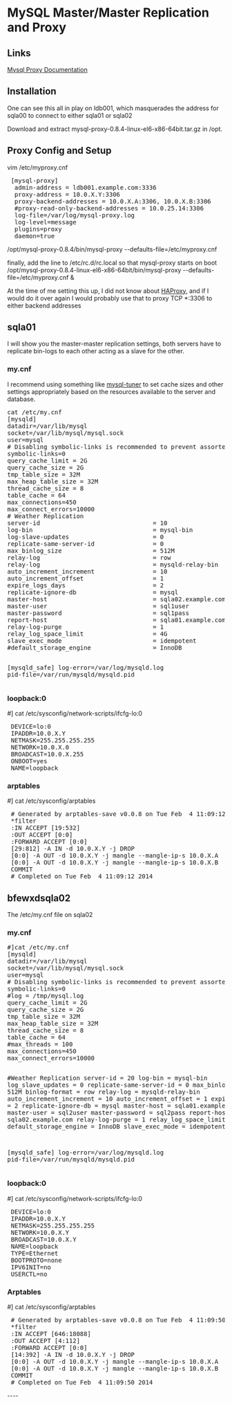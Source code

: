 <h1>MySQL Master/Master Replication and Proxy</h1>


<h2>Links</h2>

<a href=http://dev.mysql.com/doc/refman/5.6/en/mysql-proxy-configuration.html#option_mysql-proxy_proxy-backend-addresses>Mysql Proxy Documentation</a>

<h2>Installation</h2>
One can see this all in play on ldb001, which masquerades the address for sqla00 to connect to either sqla01 or sqla02

 Download and extract mysql-proxy-0.8.4-linux-el6-x86-64bit.tar.gz in /opt.

<h2>Proxy Config and Setup</h2>

 vim /etc/myproxy.cnf
 <pre>
 [mysql-proxy]
  admin-address = ldb001.example.com:3336
  proxy-address = 10.0.X.Y:3306
  proxy-backend-addresses = 10.0.X.A:3306, 10.0.X.B:3306
  #proxy-read-only-backend-addresses = 10.0.25.14:3306
  log-file=/var/log/mysql-proxy.log
  log-level=message
  plugins=proxy
  daemon=true
</pre>
  /opt/mysql-proxy-0.8.4/bin/mysql-proxy --defaults-file=/etc/myproxy.cnf

finally, add the line to /etc/rc.d/rc.local so that mysql-proxy starts on boot 
  /opt/mysql-proxy-0.8.4-linux-el6-x86-64bit/bin/mysql-proxy --defaults-file=/etc/myproxy.cnf &
  
At the time of me setting this up, I did not know about <a href=https://github.com/twstewart42/notes-wiki/tree/master/HAProxy>HAProxy</a>, and if I would do it over again I would probably use that to proxy TCP *:3306 to either backend addresses

<h2>sqla01</h2>
I will show you the master-master replication settings, both servers have to replicate bin-logs to each other acting as a slave for the other.

<h3>my.cnf</h3>
I recommend using something like <a href=http://mysqltuner.com/>mysql-tuner</a> to set cache sizes and other settings appropriately based on the resources available to the server and database.
<pre>
cat /etc/my.cnf
[mysqld]
datadir=/var/lib/mysql
socket=/var/lib/mysql/mysql.sock
user=mysql
# Disabling symbolic-links is recommended to prevent assorted security risks
symbolic-links=0
query_cache_limit = 2G
query_cache_size = 2G
tmp_table_size = 32M
max_heap_table_size = 32M
thread_cache_size = 8
table_cache = 64
max_connections=450
max_connect_errors=10000
# Weather Replication
server-id                               = 10
log-bin                                 = mysql-bin
log-slave-updates                       = 0
replicate-same-server-id                = 0
max_binlog_size                         = 512M
relay-log                               = row
relay-log                               = mysqld-relay-bin
auto_increment_increment                = 10
auto_increment_offset                   = 1
expire_logs_days                        = 2
replicate-ignore-db                     = mysql
master-host                             = sqla02.example.com
master-user                             = sql1user
master-password                         = sql1pass
report-host                             = sqla01.example.com
relay-log-purge                         = 1
relay_log_space_limit                   = 4G
slave_exec_mode                         = idempotent
#default_storage_engine                 = InnoDB

[mysqld_safe]
log-error=/var/log/mysqld.log
pid-file=/var/run/mysqld/mysqld.pid
</pre>

<h3>loopback:0</h3>
 #] cat /etc/sysconfig/network-scripts/ifcfg-lo:0
 <pre>
 DEVICE=lo:0
 IPADDR=10.0.X.Y
 NETMASK=255.255.255.255
 NETWORK=10.0.X.0
 BROADCAST=10.0.X.255
 ONBOOT=yes
 NAME=loopback
</pre>

<h3>arptables</h3>
 #] cat /etc/sysconfig/arptables
 <pre>
 # Generated by arptables-save v0.0.8 on Tue Feb  4 11:09:12 2014
 *filter
 :IN ACCEPT [19:532]
 :OUT ACCEPT [0:0]
 :FORWARD ACCEPT [0:0]
 [29:812] -A IN -d 10.0.X.Y -j DROP
 [0:0] -A OUT -d 10.0.X.Y -j mangle --mangle-ip-s 10.0.X.A
 [0:0] -A OUT -d 10.0.X.Y -j mangle --mangle-ip-s 10.0.X.B
 COMMIT
 # Completed on Tue Feb  4 11:09:12 2014
</pre>
<h2>bfewxdsqla02</h2>
The /etc/my.cnf file on sqla02

<h3>my.cnf</h3>
<pre>
#]cat /etc/my.cnf
[mysqld]
datadir=/var/lib/mysql
socket=/var/lib/mysql/mysql.sock
user=mysql
# Disabling symbolic-links is recommended to prevent assorted security risks
symbolic-links=0
#log = /tmp/mysql.log
query_cache_limit = 2G
query_cache_size = 2G
tmp_table_size = 32M
max_heap_table_size = 32M
thread_cache_size = 8
table_cache = 64
#max_threads = 100
max_connections=450
max_connect_errors=10000

#Weather Replication
server-id                               = 20
log-bin                                 = mysql-bin
log_slave_updates                       = 0
replicate-same-server-id                = 0
max_binlog_size                         = 512M
binlog-format                           = row
relay-log                               = mysqld-relay-bin
auto_increment_increment                = 10
auto_increment_offset                   = 1
expire_logs_days                        = 2
replicate-ignore-db                     = mysql
master-host                             = sqla01.example.com
master-user                             = sql2user
master-password                         = sql2pass
report-host                             = sqla02.example.com
relay-log-purge                         = 1
relay_log_space_limit                   = 4G
default_storage_engine                  = InnoDB
slave_exec_mode                         = idempotent

[mysqld_safe]
log-error=/var/log/mysqld.log
pid-file=/var/run/mysqld/mysqld.pid
</pre>

<h3>loopback:0</h3>
 #] cat /etc/sysconfig/network-scripts/ifcfg-lo:0
 <pre>
 DEVICE=lo:0
 IPADDR=10.0.X.Y
 NETMASK=255.255.255.255
 NETWORK=10.0.X.Y
 BROADCAST=10.0.X.Y
 NAME=loopback
 TYPE=Ethernet
 BOOTPROTO=none
 IPV6INIT=no
 USERCTL=no
</pre>
<h3>Arptables</h3>
 #] cat /etc/sysconfig/arptables
 <pre>
 # Generated by arptables-save v0.0.8 on Tue Feb  4 11:09:50 2014
 *filter
 :IN ACCEPT [646:18088]
 :OUT ACCEPT [4:112]
 :FORWARD ACCEPT [0:0]
 [14:392] -A IN -d 10.0.X.Y -j DROP
 [0:0] -A OUT -d 10.0.X.Y -j mangle --mangle-ip-s 10.0.X.A
 [0:0] -A OUT -d 10.0.X.Y -j mangle --mangle-ip-s 10.0.X.B
 COMMIT
 # Completed on Tue Feb  4 11:09:50 2014
</pre>
----


